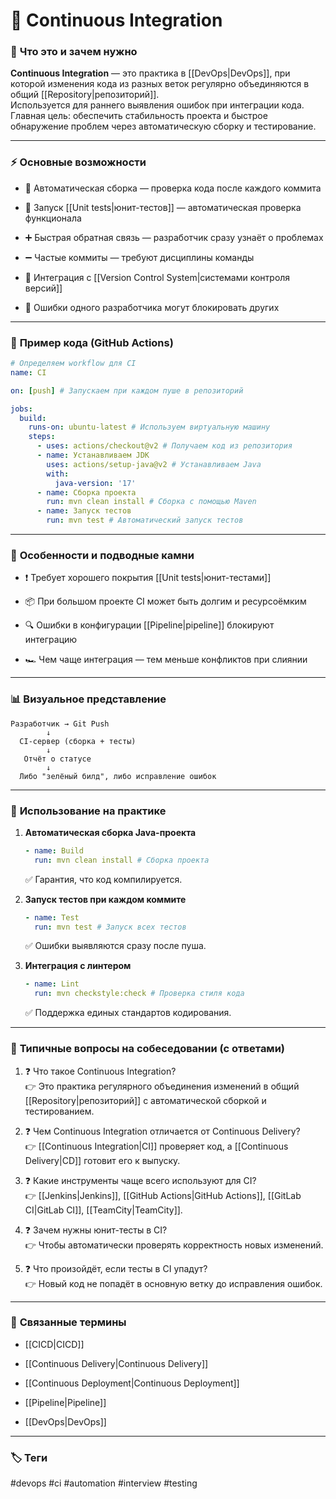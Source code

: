 # 📄 **Continuous Integration**

### 📝 **Что это и зачем нужно**

**Continuous Integration** — это практика в [[DevOps|DevOps]], при которой изменения кода из разных веток регулярно объединяются в общий [[Repository|репозиторий]].  
Используется для раннего выявления ошибок при интеграции кода.  
Главная цель: обеспечить стабильность проекта и быстрое обнаружение проблем через автоматическую сборку и тестирование.

---

### ⚡ **Основные возможности**

- 📍 Автоматическая сборка — проверка кода после каждого коммита
    
- 🔑 Запуск [[Unit tests|юнит-тестов]] — автоматическая проверка функционала
    
- ➕ Быстрая обратная связь — разработчик сразу узнаёт о проблемах
    
- ➖ Частые коммиты — требуют дисциплины команды
    
- 🔄 Интеграция с [[Version Control System|системами контроля версий]]
    
- 🚫 Ошибки одного разработчика могут блокировать других
    

---

### 📌 **Пример кода (GitHub Actions)**

```yaml
# Определяем workflow для CI
name: CI

on: [push] # Запускаем при каждом пуше в репозиторий

jobs:
  build:
    runs-on: ubuntu-latest # Используем виртуальную машину
    steps:
      - uses: actions/checkout@v2 # Получаем код из репозитория
      - name: Устанавливаем JDK
        uses: actions/setup-java@v2 # Устанавливаем Java
        with:
          java-version: '17'
      - name: Сборка проекта
        run: mvn clean install # Сборка с помощью Maven
      - name: Запуск тестов
        run: mvn test # Автоматический запуск тестов
```

---

### 🧠 **Особенности и подводные камни**

- ❗ Требует хорошего покрытия [[Unit tests|юнит-тестами]]
    
- 📦 При большом проекте CI может быть долгим и ресурсоёмким
    
- 🔍 Ошибки в конфигурации [[Pipeline|pipeline]] блокируют интеграцию
    
- 🏎 Чем чаще интеграция — тем меньше конфликтов при слиянии
    

---

### 📊 **Визуальное представление**

```
Разработчик → Git Push
        ↓
  CI-сервер (сборка + тесты)
        ↓
   Отчёт о статусе
        ↓
  Либо "зелёный билд", либо исправление ошибок
```

---

### 💼 **Использование на практике**

1. **Автоматическая сборка Java-проекта**
    
    ```yaml
    - name: Build
      run: mvn clean install # Сборка проекта
    ```
    
    ✅ Гарантия, что код компилируется.
    
2. **Запуск тестов при каждом коммите**
    
    ```yaml
    - name: Test
      run: mvn test # Запуск всех тестов
    ```
    
    ✅ Ошибки выявляются сразу после пуша.
    
3. **Интеграция с линтером**
    
    ```yaml
    - name: Lint
      run: mvn checkstyle:check # Проверка стиля кода
    ```
    
    ✅ Поддержка единых стандартов кодирования.
    

---

### 🎯 **Типичные вопросы на собеседовании (с ответами)**

1. ❓ Что такое Continuous Integration?  
    👉 Это практика регулярного объединения изменений в общий [[Repository|репозиторий]] с автоматической сборкой и тестированием.
    
2. ❓ Чем Continuous Integration отличается от Continuous Delivery?  
    👉 [[Continuous Integration|CI]] проверяет код, а [[Continuous Delivery|CD]] готовит его к выпуску.
    
3. ❓ Какие инструменты чаще всего используют для CI?  
    👉 [[Jenkins|Jenkins]], [[GitHub Actions|GitHub Actions]], [[GitLab CI|GitLab CI]], [[TeamCity|TeamCity]].
    
4. ❓ Зачем нужны юнит-тесты в CI?  
    👉 Чтобы автоматически проверять корректность новых изменений.
    
5. ❓ Что произойдёт, если тесты в CI упадут?  
    👉 Новый код не попадёт в основную ветку до исправления ошибок.
    

---

### 🔗 **Связанные термины**

- [[CICD|CICD]]
    
- [[Continuous Delivery|Continuous Delivery]]
    
- [[Continuous Deployment|Continuous Deployment]]
    
- [[Pipeline|Pipeline]]
    
- [[DevOps|DevOps]]
    

---

### 🏷 **Теги**

#devops #ci #automation #interview #testing